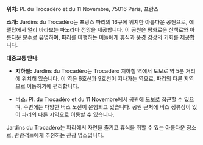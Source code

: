 **위치:** Pl. du Trocadéro et du 11 Novembre, 75016 Paris, 프랑스

**소개:**
Jardins du Trocadéro는 프랑스 파리의 16구에 위치한 아름다운 공원으로, 에펠탑에서 멀리 바라보는 파노라마 전망을 제공합니다. 이 공원은 평화로운 산책로와 아름다운 분수로 유명하며, 파리를 여행하는 이들에게 휴식과 풍경 감상의 기회를 제공합니다.

**대중교통 안내:**

- **지하철:** Jardins du Trocadéro는 Trocadéro 지하철 역에서 도보로 약 5분 거리에 위치해 있습니다. 이 역은 6호선과 9호선이 지나가는 역으로, 파리의 다른 지역으로 이동하기에 편리합니다.

- **버스:** Pl. du Trocadéro et du 11 Novembre에서 공원에 도보로 접근할 수 있으며, 주변에는 다양한 버스 노선이 운행되고 있습니다. 공원 근처에 버스 정류장이 있어 파리의 다른 지역으로 이동할 수 있습니다.

Jardins du Trocadéro는 파리에서 자연을 즐기고 휴식을 취할 수 있는 아름다운 장소로, 관광객들에게 추천하는 관광 명소입니다.
